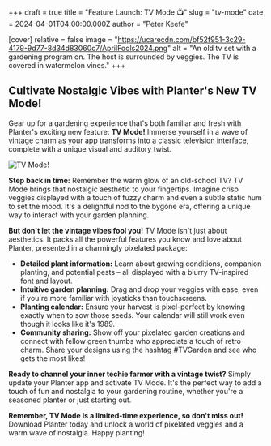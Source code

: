 +++
draft = true
title = "Feature Launch: TV Mode 📺"
slug = "tv-mode"
date = 2024-04-01T04:00:00.000Z
author = "Peter Keefe"

[cover]
relative = false
image = "https://ucarecdn.com/bf52f951-3c29-4179-9d77-8d34d83060c7/AprilFools2024.png"
alt = "An old tv set with a gardening program on. The host is surrounded by veggies. The TV is covered in watermelon vines."
+++
## Cultivate Nostalgic Vibes with Planter's New TV Mode!

Gear up for a gardening experience that's both familiar and fresh with Planter's exciting new feature: **TV Mode!** Immerse yourself in a wave of vintage charm as your app transforms into a classic television interface, complete with a unique visual and auditory twist.

![](https://ucarecdn.com/b86569f5-b71f-440a-a889-7c1fe0738b97/tvmode.gif "TV Mode!")

**Step back in time:** Remember the warm glow of an old-school TV? TV Mode brings that nostalgic aesthetic to your fingertips. Imagine crisp veggies displayed with a touch of fuzzy charm and even a subtle static hum to set the mood. It's a delightful nod to the bygone era, offering a unique way to interact with your garden planning.

**But don't let the vintage vibes fool you!** TV Mode isn't just about aesthetics. It packs all the powerful features you know and love about Planter, presented in a charmingly pixelated package:

* **Detailed plant information:** Learn about growing conditions, companion planting, and potential pests – all displayed with a blurry TV-inspired font and layout.
* **Intuitive garden planning:** Drag and drop your veggies with ease, even if you're more familiar with joysticks than touchscreens.
* **Planting calendar:** Ensure your harvest is pixel-perfect by knowing exactly when to sow those seeds. Your calendar will still work even though it looks like it's 1989.
* **Community sharing:** Show off your pixelated garden creations and connect with fellow green thumbs who appreciate a touch of retro charm. Share your designs using the hashtag #TVGarden and see who gets the most likes!

**Ready to channel your inner techie farmer with a vintage twist?** Simply update your Planter app and activate TV Mode. It's the perfect way to add a touch of fun and nostalgia to your gardening routine, whether you're a seasoned planter or just starting out.

**Remember, TV Mode is a limited-time experience, so don't miss out!** Download Planter today and unlock a world of pixelated veggies and a warm wave of nostalgia. Happy planting!

